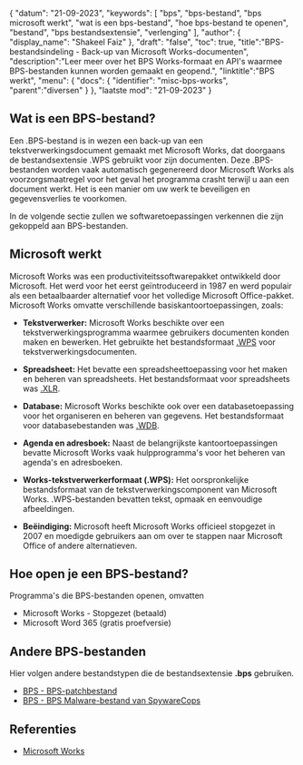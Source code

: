 {
"datum": "21-09-2023",
  "keywords": [
"bps",
"bps-bestand",
"bps microsoft werkt",
"wat is een bps-bestand",
"hoe bps-bestand te openen",
"bestand",
"bps bestandsextensie",
"verlenging"
],
  "author": {
"display_name": "Shakeel Faiz"
},
"draft": "false",
"toc": true,
"title":"BPS-bestandsindeling - Back-up van Microsoft Works-documenten",
  "description":"Leer meer over het BPS Works-formaat en API's waarmee BPS-bestanden kunnen worden gemaakt en geopend.",
"linktitle":"BPS werkt",
  "menu": {
    "docs": {
      "identifier": "misc-bps-works",
"parent":"diversen"
}
},
"laatste mod": "21-09-2023"
}

## Wat is een BPS-bestand?

Een .BPS-bestand is in wezen een back-up van een tekstverwerkingsdocument gemaakt met Microsoft Works, dat doorgaans de bestandsextensie .WPS gebruikt voor zijn documenten. Deze .BPS-bestanden worden vaak automatisch gegenereerd door Microsoft Works als voorzorgsmaatregel voor het geval het programma crasht terwijl u aan een document werkt. Het is een manier om uw werk te beveiligen en gegevensverlies te voorkomen.

In de volgende sectie zullen we softwaretoepassingen verkennen die zijn gekoppeld aan BPS-bestanden.

## Microsoft werkt

Microsoft Works was een productiviteitssoftwarepakket ontwikkeld door Microsoft. Het werd voor het eerst geïntroduceerd in 1987 en werd populair als een betaalbaarder alternatief voor het volledige Microsoft Office-pakket. Microsoft Works omvatte verschillende basiskantoortoepassingen, zoals:

- **Tekstverwerker:** Microsoft Works beschikte over een tekstverwerkingsprogramma waarmee gebruikers documenten konden maken en bewerken. Het gebruikte het bestandsformaat [.WPS](/nl/word-processing/wps/) voor tekstverwerkingsdocumenten.

- **Spreadsheet:** Het bevatte een spreadsheettoepassing voor het maken en beheren van spreadsheets. Het bestandsformaat voor spreadsheets was [.XLR](/nl/spreadsheet/xlr/).

- **Database:** Microsoft Works beschikte ook over een databasetoepassing voor het organiseren en beheren van gegevens. Het bestandsformaat voor databasebestanden was [.WDB](/nl/database/wdb/).

- **Agenda en adresboek:** Naast de belangrijkste kantoortoepassingen bevatte Microsoft Works vaak hulpprogramma's voor het beheren van agenda's en adresboeken.

- **Works-tekstverwerkerformaat (.WPS):** Het oorspronkelijke bestandsformaat van de tekstverwerkingscomponent van Microsoft Works. .WPS-bestanden bevatten tekst, opmaak en eenvoudige afbeeldingen.

- **Beëindiging:** Microsoft heeft Microsoft Works officieel stopgezet in 2007 en moedigde gebruikers aan om over te stappen naar Microsoft Office of andere alternatieven.

## Hoe open je een BPS-bestand?

Programma's die BPS-bestanden openen, omvatten

- Microsoft Works - Stopgezet (betaald)
- Microsoft Word 365 (gratis proefversie)

## Andere BPS-bestanden

Hier volgen andere bestandstypen die de bestandsextensie **.bps** gebruiken.

- [BPS - BPS-patchbestand](/nl/game/bps/)
- [BPS - BPS Malware-bestand van SpywareCops](/nl/misc/bps-malware/)

## Referenties
* [Microsoft Works](https://en.wikipedia.org/wiki/Microsoft_Works)

